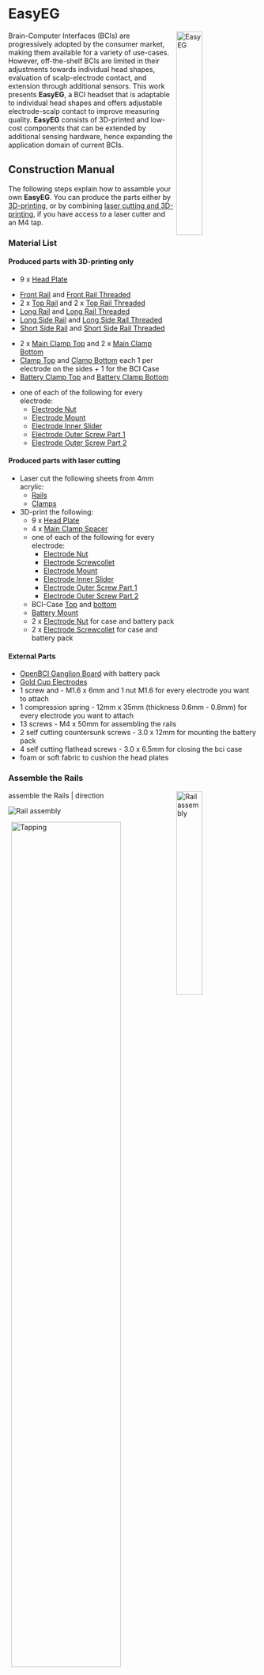 # EasyEG

<img src="docs/manual/easyeg.png" alt="EasyEG" width=32.5% align="right">

Brain-Computer Interfaces (BCIs) are progressively adopted by the consumer market, making them available for a variety of use-cases. However, off-the-shelf BCIs are limited in their adjustments towards individual head shapes, evaluation of scalp-electrode contact, and extension through additional sensors. This work presents __EasyEG__, a BCI headset that is adaptable to individual head shapes and offers adjustable electrode-scalp contact to improve measuring quality. __EasyEG__ consists of 3D-printed and low-cost components that can be extended by additional sensing hardware, hence expanding the application domain of current BCIs.

## Construction Manual

The following steps explain how to assamble your own __EasyEG__.
You can produce the parts either by [3D-printing](3d-printer_only), or by combining [laser cutting and 3D-printing](lasercutter_and_3d-printer), if you have access to a laser cutter and an M4 tap.

### Material List

#### Produced parts with 3D-printing only

- 9 x [Head Plate](3d-printer_only/rails/head-plate.stl)

<p></p>

- [Front Rail](3d-printer_only/rails/rail_front.stl) and [Front Rail Threaded](3d-printer_only/rails/rail_front_threaded.stl)
- 2 x [Top Rail](3d-printer_only/rails/rail_top.stl) and 2 x [Top Rail Threaded](3d-printer_only/rails/rail_top_threaded.stl)
- [Long Rail](3d-printer_only/rails/rail_long.stl) and [Long Rail Threaded](3d-printer_only/rails/rail_long_threaded.stl)
- [Long Side Rail](3d-printer_only/rails/rail_side_long.stl) and [Long Side Rail Threaded](3d-printer_only/rails/rail_side_long_threaded.stl)
- [Short Side Rail](3d-printer_only/rails/rail_side_short.stl) and [Short Side Rail Threaded](3d-printer_only/rails/rail_side_short_threaded.stl)

<p></p>

- 2 x [Main Clamp Top](3d-printer_only/clamps/main_clamp_top.stl) and 2 x [Main Clamp Bottom](3d-printer_only/clamps/main_clamp_bottom.stl)
- [Clamp Top](3d-printer_only/clamps/clamp_top.stl) and [Clamp Bottom](3d-printer_only/clamps/clamp_bottom.stl) each 1 per electrode on the sides + 1 for the BCI Case
- [Battery Clamp Top](3d-printer_only/clamps/battery_clamp_top.stl) and [Battery Clamp Bottom](3d-printer_only/clamps/battery_clamp_bottom.stl)

<p></p>

- one of each of the following for every electrode:
  - [Electrode Nut](3d-printer_only/electrode_mount/electrode_nut.stl)
  - [Electrode Mount](3d-printer_only/electrode_mount/electrode_mount.stl)
  - [Electrode Inner Slider](3d-printer_only/electrode_mount/electrode_inner_slider.stl)
  - [Electrode Outer Screw Part 1](3d-printer_only/electrode_mount/electrode_outer_screw_part1.stl)
  - [Electrode Outer Screw Part 2](3d-printer_only/electrode_mount/electrode_outer_screw_part2.stl)





#### Produced parts with laser cutting

- Laser cut the following sheets from 4mm acrylic:
  - [Rails](lasercutter_and_3d-printer/lasercut/easyeg_lasercut_rails.svg)
  - [Clamps](lasercutter_and_3d-printer/lasercut/easyeg_lasercut_rails.svg)
- 3D-print the following:
  - 9 x [Head Plate](lasercutter_and_3d-printer/3d-prints/head-plate.stl)
  - 4 x [Main Clamp Spacer](lasercutter_and_3d-printer/3d-prints/main_clamp_spacer.stl)
  - one of each of the following for every electrode:
    - [Electrode Nut](lasercutter_and_3d-printer/3d-prints/electrode_mount/electrode_nut.stl)
    - [Electrode Screwcollet](lasercutter_and_3d-printer/3d-prints/electrode_mount/electrode_screwcollet.stl)
    - [Electrode Mount](lasercutter_and_3d-printer/3d-prints/electrode_mount/electrode_mount.stl)
    - [Electrode Inner Slider](lasercutter_and_3d-printer/3d-prints/electrode_mount/electrode_inner_slider.stl)
    - [Electrode Outer Screw Part 1](lasercutter_and_3d-printer/3d-prints/electrode_mount/electrode_outer_screw_part1.stl)
    - [Electrode Outer Screw Part 2](lasercutter_and_3d-printer/3d-prints/electrode_mount/electrode_outer_screw_part2.stl)
  - BCI-Case [Top](lasercutter_and_3d-printer/3d-prints/bci-case_top.stl) and [bottom](lasercutter_and_3d-printer/3d-prints/bci-case_bottom.stl)
  - [Battery Mount](lasercutter_and_3d-printer/3d-prints/battery_mount.stl)
  - 2 x [Electrode Nut](lasercutter_and_3d-printer/3d-prints/electrode_mount/electrode_nut.stl) for case and battery pack
  - 2 x [Electrode Screwcollet](lasercutter_and_3d-printer/3d-prints/electrode_mount/electrode_screwcollet.stl) for case and battery pack

#### External Parts
- [OpenBCI Ganglion Board](https://shop.openbci.com/products/ganglion-board?variant=13461804483) with battery pack
- [Gold Cup Electrodes](https://shop.openbci.com/collections/frontpage/products/openbci-gold-cup-electrodes?variant=9056028163)
- 1 screw and - M1.6 x 6mm and 1 nut M1.6 for every electrode you want to attach
- 1 compression spring - 12mm x 35mm (thickness 0.6mm - 0.8mm) for every electrode you want to attach
- 13 screws - M4 x 50mm for assembling the rails
- 2 self cutting countersunk screws - 3.0 x 12mm for mounting the battery pack
- 4 self cutting flathead screws - 3.0 x 6.5mm for closing the bci case
- foam or soft fabric to cushion the head plates

### Assemble the Rails
<img src="docs/manual/rail_explode.png" alt="Rail assembly" width=32.5% style="float:right">
assemble the Rails | direction


![Rail assembly](docs/manual/rail_assembly.png)

<img src="docs/manual/rail_threading.png" alt="Tapping" width=66.25%  align="right">
make a thread

### Assemble the Clamps

![Clamp Assembly Top](docs/manual/clamp_top_assembly.png)

<img src="docs/manual/clamp_top.png" alt="Clamp Top" width=32.5%  align="right">

![Clamp Assembly Bottom](docs/manual/clamp_bottom_assembly.png)

![Main Clamp Assembly](docs/manual/main_clamp_assembly.png)

### 3D-Printed Alternatives

![3D-Printed Alternatives](docs/manual/printed_alternatives.png)

### Electrode Mounts

![Electrode Attachment](docs/manual/electrode_attachment.png)

![Electrode Mount](docs/manual/electrode_mount.png)

### Assemble Accessory Mounts

![Battery Pack](docs/manual/battery_assembly.png)

![BCI Case](docs/manual/bci_case.png)


### Assemble the Helmet

<img src="docs/manual/head_plate.png" alt="Head Plate" width=66.25%  align="right">
attach foam / fabric

![Joining Rails](docs/manual/rail_joining.png)

<img src="docs/manual/screwing_stuff.png" alt="Screw and Nut" width=66.25%  align="right">
print screws

![Attaching Main Clamp](docs/manual/clamp_attachment_1.png)

![Attaching Main Clamp](docs/manual/clamp_attachment_2.png)

![Attaching Side Rails](docs/manual/side_rail_attachment.png)

![Full Rail Assembly](docs/manual/final_assembling.png)

### Your EasyEG Is Ready To Use!
![Fully Assembled EasyEG](docs/manual/easyeg_views.png)
